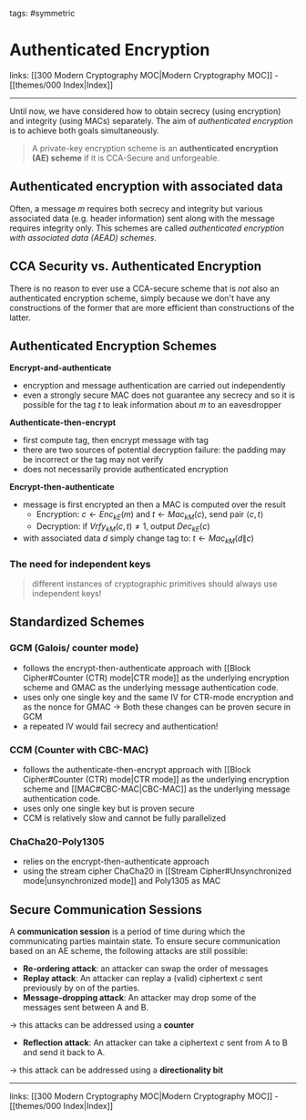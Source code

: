 tags: #symmetric

# Authenticated Encryption

links:  [[300 Modern Cryptography MOC|Modern Cryptography MOC]] - [[themes/000 Index|Index]]

---

Until now, we have considered how to obtain secrecy (using encryption) and integrity (using MACs) separately. The aim of *authenticated encryption* is to achieve both goals simultaneously.

> A private-key encryption scheme is an **authenticated encryption (AE) scheme** if it is CCA-Secure and unforgeable.

## Authenticated encryption with associated data

Often, a message $m$ requires both secrecy and integrity but various associated data (e.g. header information) sent along with the message requires integrity only. This schemes are called *authenticated encryption with associated data (AEAD) schemes*.

## CCA Security vs. Authenticated Encryption

There is no reason to ever use a CCA-secure scheme that is *not* also an authenticated encryption scheme, simply because we don't have any constructions of the former that are more efficient than constructions of the latter.

## Authenticated Encryption Schemes

**Encrypt-and-authenticate**

- encryption and message authentication are carried out independently
- even a strongly secure MAC does not guarantee any secrecy and so it is possible for the tag $t$ to leak information about $m$ to an eavesdropper

**Authenticate-then-encrypt**

- first compute tag, then encrypt message with tag
- there are two sources of potential decryption failure: the padding may be incorrect or the tag may not verify
- does not necessarily provide authenticated encryption

**Encrypt-then-authenticate**

- message is first encrypted an then a MAC is computed over the result
	- Encryption: $c \leftarrow Enc_{kE}(m)$ and $t \leftarrow Mac_{kM}(c)$, send pair $\langle c, t \rangle$
	- Decryption: if $Vrfy_{kM}(c, t) \neq 1$, output $Dec_{kE}(c)$
- with associated data $d$ simply change tag to: $t \leftarrow Mac_{kM}(d \| c)$

### The need for independent keys

> different instances of cryptographic primitives should always use independent keys!

## Standardized Schemes

### GCM (Galois/ counter mode)

- follows the encrypt-then-authenticate approach with [[Block Cipher#Counter (CTR) mode|CTR mode]] as the underlying encryption  scheme and GMAC as the underlying message authentication code.
- uses only one single key and the same IV for CTR-mode encryption and as the nonce for GMAC $\rightarrow$ Both these changes can be proven secure in GCM
- a repeated IV would fail secrecy and authentication!

### CCM (Counter with CBC-MAC)

- follows the authenticate-then-encrypt approach with [[Block Cipher#Counter (CTR) mode|CTR mode]] as the underlying encryption scheme and [[MAC#CBC-MAC|CBC-MAC]] as the underlying message authentication code.
- uses only one single key but is proven secure
- CCM is relatively slow and cannot be fully parallelized

### ChaCha20-Poly1305

- relies on the encrypt-then-authenticate approach
- using the stream cipher ChaCha20 in [[Stream Cipher#Unsynchronized mode|unsynchronized mode]] and Poly1305 as MAC

## Secure Communication Sessions

A **communication session** is a period of time during which the communicating parties maintain state. To ensure secure communication based on an AE scheme, the following attacks are still possible:

- **Re-ordering attack**: an attacker can swap the order of messages
- **Replay attack**: An attacker can replay a (valid) ciphertext $c$ sent previously by on of the parties.
- **Message-dropping attack**: An attacker may drop some of the messages sent between A and B.

$\rightarrow$ this attacks can be addressed using a **counter**

- **Reflection attack**: An attacker can take a ciphertext $c$ sent from A to B and send it back to A.

$\rightarrow$ this attack can be addressed using a **directionality bit**

---
links:  [[300 Modern Cryptography MOC|Modern Cryptography MOC]] - [[themes/000 Index|Index]]